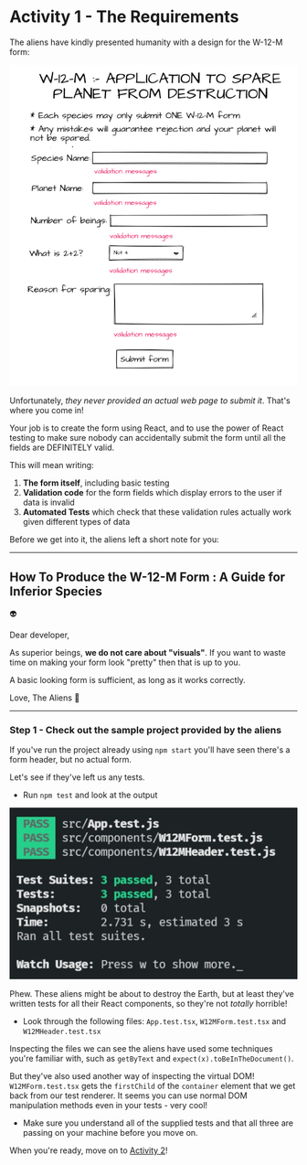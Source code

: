 # Activity 1 - The Requirements

The aliens have kindly presented humanity with a design for the W-12-M form:

![Sample Form](../public/sample-form.png)

Unfortunately, _they never provided an actual web page to submit it_. That's where you come in!

Your job is to create the form using React, and to use the power of React testing to make sure nobody can accidentally submit the form until all the fields are DEFINITELY valid.

This will mean writing:

1. **The form itself**, including basic testing
2. **Validation code** for the form fields which display errors to the user if data is invalid
3. **Automated Tests** which check that these validation rules actually work given different types of data

Before we get into it, the aliens left a short note for you:

---

## How To Produce the W-12-M Form : A Guide for Inferior Species

👽

Dear developer,

As superior beings, **we do not care about "visuals"**. If you want to waste time on making your form look "pretty" then that is up to you.

A basic looking form is sufficient, as long as it works correctly.

Love, The Aliens 💚

---

### Step 1 - Check out the sample project provided by the aliens

If you've run the project already using `npm start` you'll have seen there's a form header, but no actual form.

Let's see if they've left us any tests.

-   Run `npm test` and look at the output

![Sample Test Output](../public/sample-test-output.jpg)

Phew. These aliens might be about to destroy the Earth, but at least they've written tests for all their React components, so they're not _totally_ horrible!

-   Look through the following files: `App.test.tsx`, `W12MForm.test.tsx` and `W12MHeader.test.tsx`

Inspecting the files we can see the aliens have used some techniques you're familiar with, such as `getByText` and `expect(x).toBeInTheDocument()`.

But they've also used another way of inspecting the virtual DOM! `W12MForm.test.tsx` gets the `firstChild` of the `container` element that we get back from our test renderer. It seems you can use normal DOM manipulation methods even in your tests - very cool!

-   Make sure you understand all of the supplied tests and that all three are passing on your machine before you move on.

When you're ready, move on to [Activity 2](./activity_2.md)!

